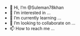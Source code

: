 - 👋 Hi, I’m @Suleman78khan
- 👀 I’m interested in ...
- 🌱 I’m currently learning ...
- 💞️ I’m looking to collaborate on ...
- 📫 How to reach me ...

<!---
Suleman78khan/Suleman78khan is a ✨ special ✨ repository because its `README.md` (this file) appears on your GitHub profile.
You can click the Preview link to take a look at your changes.
--->
